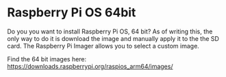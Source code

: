 # Raspberry Pi OS 64bit

Do you you want to install Raspberry Pi OS, 64 bit? As of writing this, the only way to do it is download the image and manually apply it to the the SD card. The Raspberry Pi Imager allows you to select a custom image.

Find the 64 bit images here:
https://downloads.raspberrypi.org/raspios_arm64/images/
